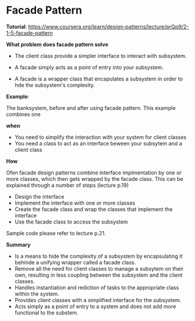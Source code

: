# Facade Pattern

**Tutorial**: https://www.coursera.org/learn/design-patterns/lecture/prQp9/2-1-5-facade-pattern


**What problem does facade pattern solve**

- The client class provide a simpler interface to interact with subsystem.

- A facade simply acts as a point of entry into your subsystem.

- A facade is a wrapper  class that encapulates a subsystem in order to hde the subsystem's complexity.


**Example**:

The banksystem, before and after using facade pattern. This example combines one 

**when**

- You need to simplify the interaction with your system for client classes
- You need a class to act as an interface beween your subsytem and a client class

**How**

Ofen facade design patterns combine interface implmentation by one or more classes, which then gets wrapped by the facade class. This can be explained through a number of steps (lecture p.19)

- Design the interface
- Implement the interface with one or more classes
- Create the facade class and wrap the classes that implement the interface
- Use the facade class to access the subsystem

Sample code please refer to lecture p.21.


**Summary**

- Is a means to hide the complexity of a subsystem by encapsulating it behinde a unifying wrapper called a facade class.
- Remove all the need for client classes to manage  a subsytem on their own, resulting in less coupling between the subsystem and the client classes.
- Handles instantiation and rediction of tasks to the appropriate class within the system.
- Provides client classes with a simplified interface for the subsystem.
- Acts simply as a point of entry to a system and does not add more functional to the substem.